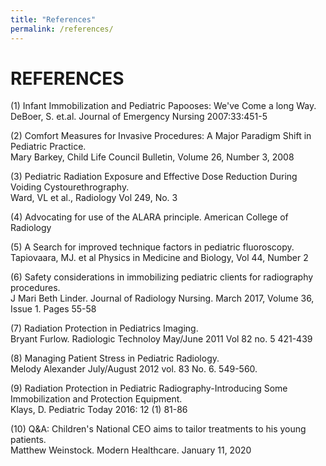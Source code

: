 ```yaml
---
title: "References"
permalink: /references/
---
```


# REFERENCES 

(1) Infant Immobilization and Pediatric Papooses: We've Come a long Way.  
    DeBoer, S. et.al. Journal of Emergency Nursing 2007:33:451-5  
    
(2) Comfort Measures for Invasive Procedures: A Major Paradigm Shift in Pediatric Practice.  
    Mary Barkey, Child Life Council Bulletin, Volume 26, Number 3, 2008  
    
(3) Pediatric Radiation Exposure and Effective Dose Reduction During Voiding Cystourethrography.  
    Ward, VL et al., Radiology Vol 249, No. 3  
    
(4) Advocating for use of the ALARA principle. American College of Radiology   

(5) A Search for improved technique factors in pediatric fluoroscopy.  
    Tapiovaara, MJ. et al Physics in Medicine and Biology, Vol 44, Number 2   
    
(6) Safety considerations in immobilizing pediatric clients for radiography procedures.  
    J Mari Beth Linder. Journal of Radiology Nursing. March 2017, Volume 36, Issue 1. Pages 55-58 
    
(7) Radiation Protection in Pediatrics Imaging.  
    Bryant Furlow. Radiologic Technoloy May/June 2011 Vol 82 no. 5 421-439    

(8) Managing Patient Stress in Pediatric Radiology.  
    Melody Alexander July/August 2012 vol. 83 No. 6. 549-560.  
    
(9) Radiation Protection in Pediatric Radiography-Introducing Some Immobilization and Protection Equipment.  
    Klays, D. Pediatric Today 2016: 12 (1) 81-86   
    
(10) Q&A: Children's National CEO aims to tailor treatments to his young patients.  
    Matthew Weinstock. Modern Healthcare. January 11, 2020    
